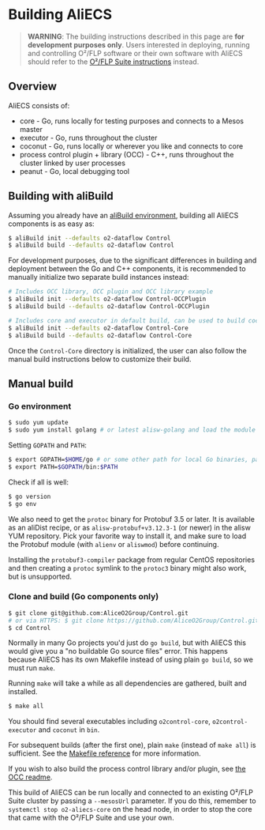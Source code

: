 # Building AliECS

> **WARNING**: The building instructions described in this page are **for development purposes only**. Users interested in deploying, running and controlling O²/FLP software or their own software with AliECS should refer to the [O²/FLP Suite instructions](https://alice-flp.docs.cern.ch/Operations/Experts/system-configuration/utils/o2-flp-setup/) instead.


## Overview

AliECS consists of:

* core - Go, runs locally for testing purposes and connects to a Mesos master
* executor - Go, runs throughout the cluster
* coconut - Go, runs locally or wherever you like and connects to core
* process control plugin + library (OCC) - C++, runs throughout the cluster linked by user processes
* peanut - Go, local debugging tool

## Building with aliBuild

Assuming you already have an [aliBuild environment](https://alisw.github.io/alibuild/quick.html), building all AliECS components is as easy as:

```bash
$ aliBuild init --defaults o2-dataflow Control
$ aliBuild build --defaults o2-dataflow Control
```

For development purposes, due to the significant differences in building and deployment between the Go and C++ components, it is recommended to manually initialize two separate build instances instead:
```bash
# Includes OCC library, OCC plugin and OCC library example
$ aliBuild init --defaults o2-dataflow Control-OCCPlugin
$ aliBuild build --defaults o2-dataflow Control-OCCPlugin

# Includes core and executor in default build, can be used to build coconut and peanut locally
$ aliBuild init --defaults o2-dataflow Control-Core
$ aliBuild build --defaults o2-dataflow Control-Core
```

Once the `Control-Core` directory is initialized, the user can also follow the manual build instructions below to customize their build.


## Manual build

### Go environment

```bash
$ sudo yum update
$ sudo yum install golang # or latest alisw-golang and load the module
```

Setting `GOPATH` and `PATH`:
```bash
$ export GOPATH=$HOME/go # or some other path for local Go binaries, packages and sources
$ export PATH=$GOPATH/bin:$PATH
```

Check if all is well:
```bash
$ go version
$ go env
```

We also need to get the `protoc` binary for Protobuf 3.5 or later. 
It is available as an aliDist recipe, or as `alisw-protobuf+v3.12.3-1` (or newer) in the alisw YUM repository. 
Pick your favorite way to install it, and make sure to load the Protobuf module (with `alienv` or `aliswmod`) before continuing.

Installing the `protobuf3-compiler` package from regular CentOS repositories and then creating a `protoc` 
symlink to the `protoc3` binary might also work, but is unsupported.


### Clone and build (Go components only)

```bash
$ git clone git@github.com:AliceO2Group/Control.git
# or via HTTPS: $ git clone https://github.com/AliceO2Group/Control.git
$ cd Control
```

Normally in many Go projects you'd just do `go build`, but with AliECS this would give you a "no buildable Go source files" error. This happens because AliECS has its own Makefile instead of using plain `go build`, so we must run `make`.

Running `make` will take a while as all dependencies are gathered, built and installed.
```bash
$ make all
```

You should find several executables including `o2control-core`, `o2control-executor` and `coconut` in `bin`.

For subsequent builds (after the first one), plain `make` (instead of `make all`) is sufficient. See the [Makefile reference](makefile_reference.md) for more information.

If you wish to also build the process control library and/or plugin, see [the OCC readme](../occ/README.md).

This build of AliECS can be run locally and connected to an existing O²/FLP Suite cluster by passing a `--mesosUrl` parameter. If you do this, remember to `systemctl stop o2-aliecs-core` on the head node, in order to stop the core that came with the O²/FLP Suite and use your own.
